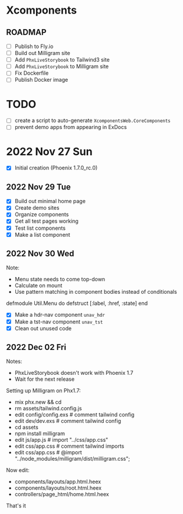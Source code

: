 # Xcomponents 

## ROADMAP 

- [ ] Publish to Fly.io 
- [ ] Build out Milligram site 
- [ ] Add `PhxLiveStorybook` to Tailwind3 site 
- [ ] Add `PhxLiveStorybook` to Milligram site 
- [ ] Fix Dockerfile 
- [ ] Publish Docker image 

# TODO 

- [ ] create a script to auto-generate `XcomponentsWeb.CoreComponents`
- [ ] prevent demo apps from appearing in ExDocs 

# 2022 Nov 27 Sun

- [x] Initial creation (Phoenix 1.7.0_rc.0)

## 2022 Nov 29 Tue

- [x] Build out minimal home page 
- [x] Create demo sites 
- [x] Organize components 
- [x] Get all test pages working 
- [x] Test list components 
- [x] Make a list component 

## 2022 Nov 30 Wed

Note:
- Menu state needs to come top-down 
- Calculate on mount
- Use pattern matching in component bodies instead of conditionals

defmodule Util.Menu do 
  defstruct [:label, :href, :state]
end

- [x] Make a hdr-nav component `unav_hdr` 
- [x] Make a tst-nav component `unav_tst` 
- [x] Clean out unused code 

## 2022 Dec 02 Fri

Notes:
- PhxLiveStorybook doesn't work with Phoenix 1.7 
- Wait for the next release

Setting up Milligram on Phx1.7: 
- mix phx.new <app> && cd <app> 
- rm assets/tailwind.config.js
- edit config/config.exs          # comment tailwind config
- edit dev/dev.exs                # comment tailwind config
- cd assets
- npm install milligram 
- edit js/app.js                  # import "../css/app.css"
- edit css/app.css                # comment tailwind imports
- edit css/app.css                # @import "../node_modules/milligram/dist/milligram.css";

Now edit: 
- components/layouts/app.html.heex 
- components/layouts/root.html.heex
- controllers/page_html/home.html.heex

That's it 

